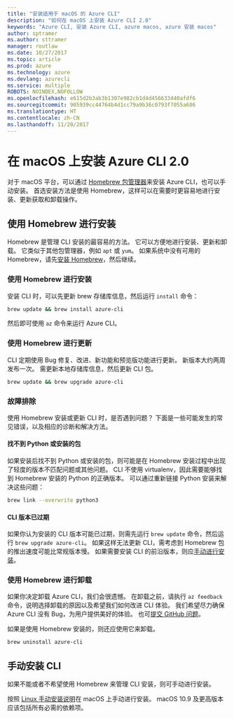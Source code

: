 ```yaml
---
title: "安装适用于 macOS 的 Azure CLI"
description: "如何在 macOS 上安装 Azure CLI 2.0"
keywords: "Azure CLI, 安装 Azure CLI, azure macos, azure 安装 macos"
author: sptramer
ms.author: sttramer
manager: routlaw
ms.date: 10/27/2017
ms.topic: article
ms.prod: azure
ms.technology: azure
ms.devlang: azurecli
ms.service: multiple
ROBOTS: NOINDEX,NOFOLLOW
ms.openlocfilehash: e615d2b3ab3b1307e982cb1d4d456633440afdf6
ms.sourcegitcommit: 905939cc44764b4d1cc79a9b36c0793f7055a686
ms.translationtype: HT
ms.contentlocale: zh-CN
ms.lasthandoff: 11/20/2017
---
```

# <a name="install-azure-cli-20-on-macos"></a>在 macOS 上安装 Azure CLI 2.0

对于 macOS 平台，可以通过 [Homebrew 包管理器](http://brew.sh)来安装 Azure CLI，也可以手动安装。 首选安装方法是使用 Homebrew，这样可以在需要时更容易地进行安装、更新获取和卸载操作。

## <a name="use-homebrew-to-install"></a>使用 Homebrew 进行安装

Homebrew 是管理 CLI 安装的最容易的方法。 它可以方便地进行安装、更新和卸载。 它类似于其他包管理器，例如 `apt` 或 `yum`。
如果系统中没有可用的 Homebrew，请先[安装 Homebrew](https://docs.brew.sh/Installation.html)，然后继续。

### <a name="install-with-homebrew"></a>使用 Homebrew 进行安装

安装 CLI 时，可以先更新 brew 存储库信息，然后运行 `install` 命令：

```bash
brew update && brew install azure-cli
```

然后即可使用 `az` 命令来运行 Azure CLI。

### <a name="update-with-homebrew"></a>使用 Homebrew 进行更新

CLI 定期使用 Bug 修复、改进、新功能和预览版功能进行更新。 新版本大约两周发布一次。 需更新本地存储库信息，然后更新 CLI 包。

```bash
brew update && brew upgrade azure-cli
```

### <a name="troubleshooting"></a>故障排除

使用 Homebrew 安装或更新 CLI 时，是否遇到问题？ 下面是一些可能发生的常见错误，以及相应的诊断和解决方法。

#### <a name="unable-to-find-python-or-installed-packages"></a>找不到 Python 或安装的包

如果安装后找不到 Python 或安装的包，则可能是在 Homebrew 安装过程中出现了轻度的版本不匹配问题或其他问题。 CLI 不使用 virtualenv，因此需要能够找到 Homebrew 安装的 Python 的正确版本。 可以通过重新链接 Python 安装来解决这些问题：

```bash
brew link --overwrite python3
```

#### <a name="the-cli-version-is-out-of-date"></a>CLI 版本已过期

如果你认为安装的 CLI 版本可能已过期，则需先运行 `brew update` 命令，然后运行 `brew upgrade azure-cli`。 如果这样无法更新 CLI，需考虑到 Homebrew 包的推出速度可能比常规版本慢。 如果需要安装 CLI 的前沿版本，则应[手动进行安装](#manage-the-cli-manually)。

### <a name="uninstall-with-homebrew"></a>使用 Homebrew 进行卸载

如果你决定卸载 Azure CLI，我们会很遗憾。 在卸载之前，请执行 `az feedback` 命令，说明选择卸载的原因以及希望我们如何改进 CLI 体验。 我们希望尽力确保 Azure CLI 没有 Bug，为用户提供美好的体验。 也可[提交 GitHub 问题](https://github.com/Azure/azure-cli/issues)。

如果是使用 Homebrew 安装的，则还应使用它来卸载。

```bash
brew uninstall azure-cli
```

## <a name="install-the-cli-manually"></a>手动安装 CLI

如果不能或者不希望使用 Homebrew 来管理 CLI 安装，则可手动进行安装。

按照 [Linux 手动安装说明](install-azure-cli-linux.md)在 macOS 上手动进行安装。 macOS 10.9 及更高版本应该包括所有必需的依赖项。
